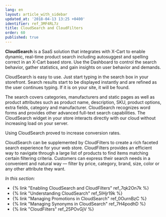 ```yaml
---
lang: en
layout: article_with_sidebar
updated_at: '2018-04-13 13:25 +0400'
identifier: ref_3MF4RL7z
title: CloudSearch and CloudFilters
order: 60
published: true
---
```


**CloudSearch** is a SaaS solution that integrates with X-Cart to enable dynamic, real-time product search including autosuggest and spelling correct in an X-Cart based store. Use the Dashboard to control the search behavior, gather statistics, and gain insights on user behavior and demands. 

CloudSearch is easy to use. Just start typing in the search box in your storefront. Search results start to be displayed instantly and are refined as the user continues typing. If it is on your site, it will be found. 

The search covers categories, manufacturers and static pages as well as product attributes such as product name, description, SKU, product options, extra fields, category and manufacturer. CloudSearch recognizes word forms and provides other advanced full-text search capabilities. The CloudSearch widget in your store interacts directly with our cloud without increasing load on your server. 

Using CloudSearch proved to increase conversion rates.

CloudSearch can be supplemented by CloudFilters to create a rich faceted search experience for your web store. CloudFilters provides an efficient way to navigate through a large list of products to find items matching certain filtering criteria. Customers can express their search needs in a convenient and natural way — filter by price, category, brand, size, color or any other attribute they want.

_In this section:_

   * {% link "Enabling CloudSearch and CloudFilters" ref_7qk2On7k %}
   * {% link "Understanding CloudSearch" ref_5IHjr19k %}
   * {% link "Managing Promotions in CloudSearch" ref_0OurnBzC %}
   * {% link "Managing Synonyms in CloudSearch" ref_7H4podhD %}
   * {% link "CloudFilters" ref_25POvGjV %}
